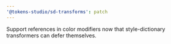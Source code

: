 ```yaml
---
'@tokens-studio/sd-transforms': patch
---
```


Support references in color modifiers now that style-dictionary transformers can defer themselves.
